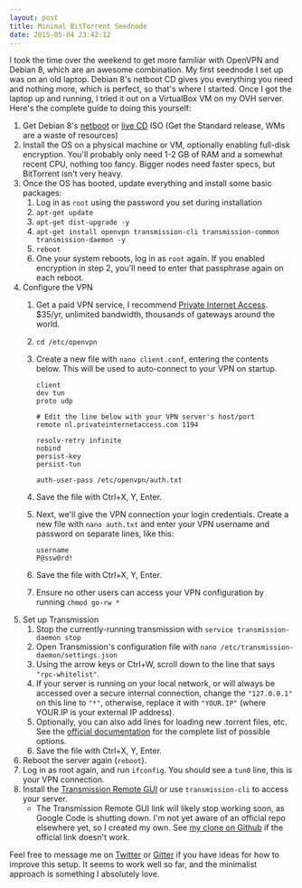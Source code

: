 ```yaml
---
layout: post
title: Minimal BitTorrent Seednode
date: 2015-05-04 23:42:12
---
```


I took the time over the weekend to get more familiar with OpenVPN and Debian 8, which are an awesome combination. My first seednode I set up was on an old laptop. Debian 8's netboot CD gives you everything you need and nothing more, which is perfect, so that's where I started. Once I got the laptop up and running, I tried it out on a VirtualBox VM on my OVH server. Here's the complete guide to doing this yourself:

1. Get Debian 8's [netboot](https://www.debian.org/distrib/netinst) or [live CD](https://www.debian.org/CD/live/) ISO (Get the Standard release, WMs are a waste of resources)
2. Install the OS on a physical machine or VM, optionally enabling full-disk encryption. You'll probably only need 1-2 GB of RAM and a somewhat recent CPU, nothing too fancy. Bigger nodes need faster specs, but BitTorrent isn't very heavy.
3. Once the OS has booted, update everything and install some basic packages:
    1. Log in as `root` using the password you set during installation
    2. `apt-get update`
    3. `apt-get dist-upgrade -y`
    4. `apt-get install openvpn transmission-cli transmission-common transmission-daemon -y`
    5. `reboot`
    6. One your system reboots, log in as `root` again. If you enabled encryption in step 2, you'll need to enter that passphrase again on each reboot.
4. Configure the VPN
    1. Get a paid VPN service, I recommend [Private Internet Access](https://privateinternetaccess.com/). $35/yr, unlimited bandwidth, thousands of gateways around the world.
    2. `cd /etc/openvpn`
    3. Create a new file with `nano client.conf`, entering the contents below. This will be used to auto-connect to your VPN on startup.

        ```
        client
        dev tun
        proto udp

        # Edit the line below with your VPN server's host/port
        remote nl.privateinternetaccess.com 1194

        resolv-retry infinite
        nobind
        persist-key
        persist-tun

        auth-user-pass /etc/openvpn/auth.txt
        ```

    4. Save the file with Ctrl+X, Y, Enter.
    5. Next, we'll give the VPN connection your login credentials. Create a new file with `nano auth.txt` and enter your VPN username and password on separate lines, like this:

        ```
        username
        P@ssw0rd!
        ```

    6. Save the file with Ctrl+X, Y, Enter.
    7. Ensure no other users can access your VPN configuration by running `chmod go-rw *`
5. Set up Transmission
    1. Stop the currently-running transmission with `service transmission-daemon stop`
    2. Open Transmission's configuration file with `nano /etc/transmission-daemon/settings.json`
    3. Using the arrow keys or Ctrl+W, scroll down to the line that says `"rpc-whitelist"`.
    4. If your server is running on your local network, or will always be accessed over a secure internal connection, change the `"127.0.0.1"` on this line to `"*"`, otherwise, replace it with `"YOUR.IP"` (where YOUR.IP is your external IP address).
    6. Optionally, you can also add lines for loading new .torrent files, etc. See the [official documentation](https://trac.transmissionbt.com/wiki/EditConfigFiles) for the complete list of possible options.
    5. Save the file with Ctrl+X, Y, Enter.
6. Reboot the server again (`reboot`).
7. Log in as root again, and run `ifconfig`. You should see a `tun0` line, this is your VPN connection.
8. Install the [Transmission Remote GUI](https://code.google.com/p/transmisson-remote-gui/downloads/list) or use `transmission-cli` to access your server.
    - The Transmission Remote GUI link will likely stop working soon, as Google Code is shutting down. I'm not yet aware of an official repo elsewhere yet, so I created my own. See [my clone on Github](https://github.com/Alanaktion/transmisson-remote-gui/releases/tag/5.0.1) if the official link doesn't work.

Feel free to message me on [Twitter](https://twitter.com/alanaktion) or [Gitter](https://gitter.im/Alanaktion) if you have ideas for how to improve this setup. It seems to work well so far, and the minimalist approach is something I absolutely love.
